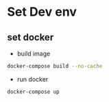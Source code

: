 # Set Dev env

## set docker

- build image

```bash
docker-compose build --no-cache
```

- run docker

```bash
docker-compose up
```
